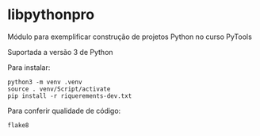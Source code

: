 # libpythonpro
Módulo para exemplificar construção de projetos Python no curso PyTools

Suportada a versão 3 de Python

Para instalar:

```console
python3 -m venv .venv
source . venv/Script/activate
pip install -r riquerements-dev.txt
```

Para conferir qualidade de código:
```console
flake8

```

